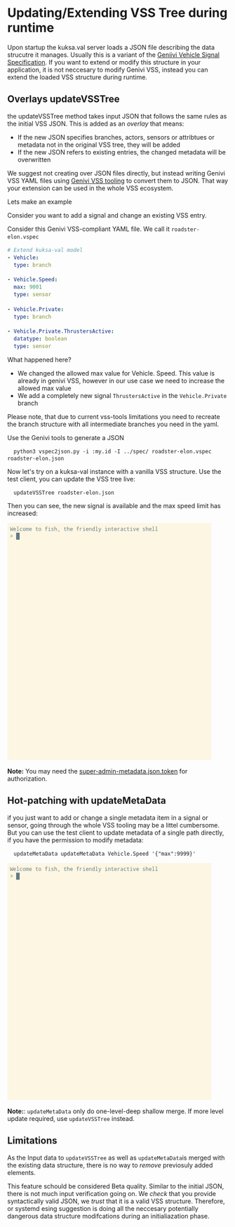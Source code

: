 # Updating/Extending VSS Tree during runtime

Upon startup the kuksa.val server loads a JSON file describing the data strucutre it manages. Usually this is a variant of the [Geniivi Vehicle Signal Specification](https://github.com/GENIVI/vehicle_signal_specification/).
If you want to extend or modify this structure in your application, it is not neccesary to modify Genivi VSS, instead you can extend the loaded VSS structure during runtime.

## Overlays updateVSSTree
the updateVSSTree method takes input JSON that follows the same rules as the initial VSS JSON. This is added as an _overlay_ that means:
 - If the new JSON specifies branches, actors, sensors or attribtues or metadata not in the original VSS tree, they will be added
  - If the new JSON refers to existing entries, the changed metadata will be overwritten

We suggest not creating over JSON files directly, but instead writing Genivi VSS YAML files using [Genivi VSS tooling](https://github.com/GENIVI/vss-tools/) to convert them to JSON. That way your extension can be used in the whole VSS ecosystem.

Lets make an example

Consider you want to add a signal and change an existing VSS entry. 

Consider this Genivi VSS-compliant YAML file. We call it `roadster-elon.vspec`

```yaml
# Extend kuksa-val model   
- Vehicle:
  type: branch

- Vehicle.Speed:
  max: 9001
  type: sensor

- Vehicle.Private:
  type: branch

- Vehicle.Private.ThrustersActive:
  datatype: boolean
  type: sensor
```

What happened here? 
 - We changed the allowed max value for Vehicle. Speed. This value is already in genivi VSS, however in our use case we need to increase the allowed max value
  - We add a completely new signal `ThrustersActive` in the `Vehicle.Private` branch

Please note, that due to current vss-tools limitations you need to recreate the branch structure with all intermediate branches you need in the yaml.

Use the Genivi tools to generate a JSON

```
  python3 vspec2json.py -i :my.id -I ../spec/ roadster-elon.vspec  roadster-elon.json
```

Now let's try on a kuksa-val instance with a vanilla VSS structure.
Use the test client, you can update the VSS tree live:
```
  updateVSSTree roadster-elon.json 
```

Then you can see, the new signal is available and the max speed limit has increased:

![Alt text](./doc/pictures/testclient_updateVSSTree.gif "test client update vss tree")

**Note:** You may need the [super-admin-metadata.json.token](../certificates/jwt/super-admin-metadata.json.token) for authorization. 

## Hot-patching with updateMetaData
if you just want to add or change a single metadata item in a signal or sensor, going through the whole VSS tooling may be a littel cumbersome. But you can use the test client to update metadata of a single path directly, if you have the permission to modify metadata:
```
  updateMetaData updateMetaData Vehicle.Speed '{"max":9999}'
```

![Alt text](./doc/pictures/testclient_updateMetaData.gif "test client update vss tree")

**Note:**: `updateMetaData` only do one-level-deep shallow merge. If more level update required, use `updateVSSTree` instead.

## Limitations
As the Input data to `updateVSSTree` as well as `updateMetaData`is merged with the existing data structure, there is no way to _remove_ previosuly added elements.

This feature schould be considered Beta quality.
Similar to the initial JSON, there is not much input verification going on. We _check_ that you provide syntactically valid JSON, we _trust_ that it is a valid VSS structure. Therefore, or systemd esing suggestion is doing all the neccesary potentially dangerous data structure modifcations during an initialiazation phase.
